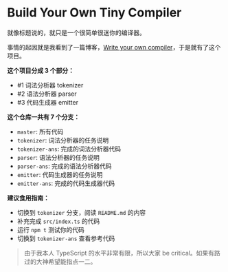# Build Your Own Tiny Compiler

就像标题说的，就只是一个很简单很迷你的编译器。

事情的起因就是我看到了一篇博客，[Write your own compiler](https://blog.klipse.tech/javascript/2017/02/08/tiny-compiler-intro.html)，于是就有了这个项目。

**这个项目分成 3 个部分：**

-   #1 词法分析器 tokenizer
-   #2 语法分析器 parser
-   #3 代码生成器 emitter

**这个仓库一共有 7 个分支：**

-   `master`: 所有代码
-   `tokenizer`: 词法分析器的任务说明
-   `tokenizer-ans`: 完成的词法分析器代码
-   `parser`: 语法分析器的任务说明
-   `parser-ans`: 完成的语法分析器代码
-   `emitter`: 代码生成器的任务说明
-   `emitter-ans`: 完成的代码生成器代码

**建议食用指南：**

-   切换到 `tokenizer` 分支，阅读 `README.md` 的内容
-   补充完成 `src/index.ts` 的代码
-   运行 `npm t` 测试你的代码
-   切换到 `tokenizer-ans` 查看参考代码

> 由于我本人 TypeScript 的水平非常有限，所以大家 be critical。如果有路过的大神希望能指点一二。
